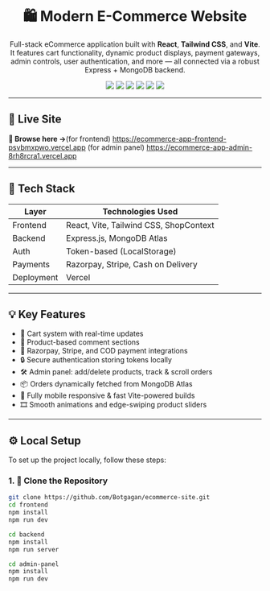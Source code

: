 <h1 align="center">🛍️ Modern E-Commerce Website</h1>

<p align="center">
  Full-stack eCommerce application built with <strong>React</strong>, <strong>Tailwind CSS</strong>, and <strong>Vite</strong>. It features cart functionality, dynamic product displays, payment gateways, admin controls, user authentication, and more — all connected via a robust Express + MongoDB backend.
</p>

<p align="center">
  <a href="https://botgagan-store.vercel.app" target="_blank"><img src="https://img.shields.io/badge/Live-Demo-green?style=flat-square" /></a>
  <img src="https://img.shields.io/badge/React-%2361DAFB.svg?style=flat-square&logo=react&logoColor=white" />
  <img src="https://img.shields.io/badge/TailwindCSS-%2338B2AC.svg?style=flat-square&logo=tailwind-css&logoColor=white" />
  <img src="https://img.shields.io/badge/Vite-646CFF?style=flat-square&logo=vite&logoColor=white" />
  <img src="https://img.shields.io/badge/Express.js-000000?style=flat-square&logo=express&logoColor=white" />
  <img src="https://img.shields.io/badge/MongoDB-47A248?style=flat-square&logo=mongodb&logoColor=white" />
</p>

---

## 🚀 Live Site  
**🛒 Browse here →**(for frontend) https://ecommerce-app-frontend-psvbmxpwo.vercel.app
                     (for admin panel) https://ecommerce-app-admin-8rh8rcra1.vercel.app 

---

## 🧰 Tech Stack

| Layer        | Technologies Used                       |
|-------------|------------------------------------------|
| Frontend     | React, Vite, Tailwind CSS, ShopContext |
| Backend      | Express.js, MongoDB Atlas              |
| Auth         | Token-based (LocalStorage)             |
| Payments     | Razorpay, Stripe, Cash on Delivery     |
| Deployment   | Vercel                                  |

---

## 💡 Key Features

- 🛒 Cart system with real-time updates
- 💬 Product-based comment sections
- 🧾 Razorpay, Stripe, and COD payment integrations
- 🔒 Secure authentication storing tokens locally
- 🛠️ Admin panel: add/delete products, track & scroll orders
- 📦 Orders dynamically fetched from MongoDB Atlas
- 📱 Fully mobile responsive & fast Vite-powered builds
- 🎞️ Smooth animations and edge-swiping product sliders

---

## ⚙️ Local Setup

To set up the project locally, follow these steps:

### 1. 🚀 Clone the Repository

```bash
git clone https://github.com/Botgagan/ecommerce-site.git
cd frontend
npm install
npm run dev

cd backend
npm install
npm run server

cd admin-panel
npm install
npm run dev
